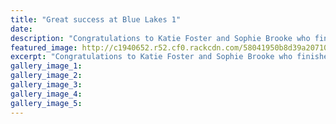 ```yaml
---
title: "Great success at Blue Lakes 1"
date: 
description: "Congratulations to Katie Foster and Sophie Brooke who finished 1st in the K2 200m & 500m at the Blue Lakes 1 Kayaking sprints in Rotorua on 8 & 9 October 2016..."
featured_image: http://c1940652.r52.cf0.rackcdn.com/58041950b8d39a2071002c05/Blue-Lake-Rowing-Regatta-Katie-Foster-Sophie-Brooke-15-Oct-2016.jpg
excerpt: "Congratulations to Katie Foster and Sophie Brooke who finished 1st in the K2 200m & 500m at the Blue Lakes 1 Kayaking sprints in Rotorua on 8 & 9 October 2016"
gallery_image_1: 
gallery_image_2: 
gallery_image_3: 
gallery_image_4: 
gallery_image_5: 
---
```

